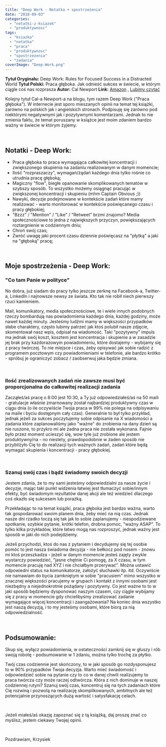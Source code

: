 ```yaml
---
title: "Deep Work - Notatka + spostrzeżenia"
date: "2018-09-03"
categories: 
  - "notatki-z-ksiazek"
  - "produktywnosc"
tags: 
  - "ksiazka"
  - "notatka"
  - "praca"
  - "produktywnosc"
  - "spostrzezenia"
  - "zadania"
coverImage: "Deep-Work.png"
---
```


**Tytuł Oryginału:** Deep Work: Rules for Focused Success in a Distracted World **Tytuł Polski:** Praca głęboka. Jak odnieść sukces w świecie, w którym ciągle coś nas rozprasza **Autor:** Cal Newport **Link:** [Amazon](https://amzn.to/2wFpcmt) , [Lubimy czytać](http://lubimyczytac.pl/ksiazka/301617/deep-work-rules-for-focused-success-in-a-distracted-world)

Kolejny tytuł Cal-a Newport-a na blogu, tym razem Deep Work ("Praca głęboka"). W internecie jest sporo mieszanych opinii na temat tej książki, zarówno na polskich jak i angielskich stronach. Podpisuję się zarówno pod niektórymi negatywnymi jak i pozytywnymi komentarzami. Jednak to nie zmienia faktu, że temat poruszany w książce jest moim zdaniem bardzo ważny w świecie w którym żyjemy.

 

## Notatki - Deep Work:

- Praca głęboka to praca wymagająca całkowitej koncentracji i zwiększonego skupienia na zadaniu realizowanym w danym momencie;
- Ilość "rozpraszaczy", wymagań/żądań każdego dnia tylko rośnie co utrudnia pracę głęboką;
- Magiczny "flow", biegłe opanowanie skomplikowanych tematów w szybszy sposób. To wszystko możemy osiągnąć pracując w zwiększonej koncentracji i skupieniu (mhm Captain Obvious ;))
- Nawyki, decyzje podejmowane w kontekście zadań które mamy realizować - warto monitorować w kontekście poświęcanego czasu i pracy głębokiej;
- "Bzzz" / "Mention" / "Like" / "Retweet" brzmi znajomo? Media społecznościowe to jedna z największych przyczyn, powiększających roztargnienie w codziennym dniu;
- Chroń swój czas;
- Zwróć uwagę jaki procent czasu dziennie poświęcasz na "płytką" a jaki na "głęboką" pracę;

 

## Moje spostrzeżenia - Deep Work:

### "Co tam Panie w polityce"

No dobra, już siadam do pracy tylko jeszcze zerknę na Facebook-a, Twitter-a, LinkedIn i najnowsze newsy ze świata. Kto tak nie robił niech pierwszy rzuci kamieniem.

Mail, komunikatory, media społecznościowe, te i wiele innych podobnych rzeczy bombardują nas powiadomienia każdego dnia, każdej godziny, może nawet każdej minuty. Jesteśmy ludźmi mamy w większości przypadków słabe charaktery, często lubimy patrzeć jak ktoś polubił nasze zdjęcie, skomentował nasz wpis, odpisał na wiadomość. Taki "pozytywny" impuls ma jednak swój koszt, kosztem jest koncentracja i skupienie a w zasadzie jej brak przy każdorazowym powiadomieniu, które dostajemy - wybijamy się z pracy twórczej. To nie miejsce i czas, żeby opisywać jak sobie radzić z programem pocztowym czy powiadomieniami w telefonie, ale bardzo krótko - spróbuj je ograniczyć zobacz / zaobserwuj jaka będzie zmiana.

 

### Ilość zrealizowanych zadań nie zawsze musi być proporcjonalna do całkowitej realizacji zadania

Zacząłeś/aś pracę o 8:00 jest 10:30, a Ty już odpowiedziałeś/aś na 50 maili - gratulacje właśnie zmarnowany został najbardziej produktywny czas w ciągu dnia (o ile oczywiście Twoja praca w 99% nie polega na odpisywaniu na maile i byciu dostępnym cały czas). Generalnie to był tylko przykład, jednak jeżeli za sukces poczytujemy sobie odpisanie na X wiadomości a zadania które zaplanowaliśmy jako "ważne" do zrobienia na dany dzień są nie ruszone, to przykro mi ale żadna praca nie została wykonana. Fajnie było przez moment ucieszyć się, wow tyle już zrobione ale jestem produktywny/na - no niestety, prawdopodobnie w żaden sposób nie przybliżyło Cię to do realizacji tych ważnych zadań, zadań które będą wymagać skupienia i koncentracji - pracy głębokiej.

 

### Szanuj swój czas i bądź świadomy swoich decyzji

Jestem zdania, że to my sami jesteśmy odpowiedzialni za nasze życie i decyzje, mając taki punkt widzenia łatwiej jest tłumaczyć sobie/innym efekty, być świadomym rezultatów danej akcji ale też wiedzieć dlaczego coś okazło się sukcesem lub porażką.

Przekładając to na temat książki, praca głęboka jest bardzo ważna, warto tak gospodarować swoim planem dnia, żeby mieć na nią czas. Jednak nasze dni rzadko toczą się tak jak to sobie zaplanujemy - niespodziewane spotkanie, szybkie pytanie, krótki telefon, drobna pomoc, "ważny ASAP". To tylko kilka przykładów, które łatwo mogą nas rozproszyć, jednak ważny jest sposób w jaki do nich podejdziemy.

Jeżeli przychodzi, ktoś do nas z pytaniem i decydujemy się tej osobie pomóc to jest nasza świadoma decyzja - nie bełkocz pod nosem - znowu mi ktoś przeszkadza - jeżeli w danym momencie jesteś zajęty zwykle wystarczy powiedzieć, "jasne chętnie Ci pomogę, za X czasu, w tym momencie pracuję nad XYZ i nie chciałbym przerywać". Można ustawić odpowiedni status na komunikatorze, założyć słuchawki itp. itd. Oczywiście nie namawiam do bycia zamkniętym w sobie "pracusiem" mimo wszystko w znacznej większości pracujemy w grupach i kontakt z innymi osobami jest niezbędny a niejednokrotnie pożądany i pozytywny. Co jest ważne to to w jaki sposób będziemy dysponować naszym czasem, czy ciągle wybijamy się z pracy w momencie gdy chcielibyśmy zrealizować zadanie wymagające więcej koncentracji i zaangażowania? Na koniec dnia wszystko jest naszą decyzją, i to my jesteśmy osobami, które biorą za nią odpowiedzialność.

 

## Podsumowanie:

Skup się, wyłącz powiadomienia, w ostateczności zamknij się w głuszy i rób swoją robotę - podsumowanie w 1 zdaniu, można tylko trochę za płytko.

Twój czas codziennie jest skończony, to w jaki sposób go rozdysponujesz to w 90% przypadków Twoja decyzja. Warto mieć świadomość i odpowiedzieć sobie na pytanie czy to co w danej chwili realizujemy to praca twórcza czy może raczej odtwórcza. Która z nich dominuje w naszej codziennej rutyni? Szanuj swój czas, koncentruj się na tych zadaniach które Cię rozwiną i pozwolą na realizację skomplikowanych, ambitnych ale też potencjalnie przynoszących dużą wartość i satysfakację celach.

 

Jeżeli miałeś/aś okazję zapoznać się z tą książką, daj proszę znać co myślisz, jestem ciekawy Twojej opinii.

 

Pozdrawiam, Krzysiek
